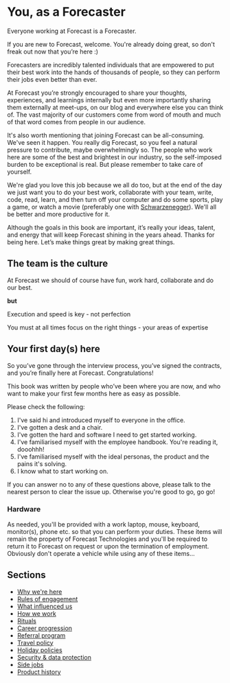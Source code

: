 # You, as a Forecaster

Everyone working at Forecast is a Forecaster. 

If you are new to Forecast, welcome. You're already doing great, so don't freak out now that you’re here :)

Forecasters are incredibly talented individuals that are empowered to put their best work into the hands of thousands of people, so they can perform their jobs even better than ever.

At Forecast you’re strongly encouraged to share your thoughts, experiences, and learnings internally but even more importantly sharing them externally at meet-ups, on our blog and everywhere else you can think of. The vast majority of our customers come from word of mouth and much of that word comes from people in our audience.

It's also worth mentioning that joining Forecast can be all-consuming. We've seen it happen. You really dig Forecast, so you feel a natural pressure to contribute, maybe overwhelmingly so. The people who work here are some of the best and brightest in our industry, so the self-imposed burden to be exceptional is real. But please remember to take care of yourself. 

We're glad you love this job because we all do too, but at the end of the day we just want you to do your best work, collaborate with your team, write, code, read, learn, and then turn off your computer and do some sports, play a game, or watch a movie (preferably one with [Schwarzenegger](http://www.imdb.com/title/tt0093773/)). We'll all be better and more productive for it.

Although the goals in this book are important, it’s really your ideas, talent, and energy that will keep Forecast shining in the years ahead. Thanks for being here. Let’s make things great by making great things.

## The team is the culture

At Forecast we should of course have fun, work hard, collaborate and do our best.

**but**

Execution and speed is key - not perfection

You must at all times focus on the right things - your areas of expertise

## Your first day(s) here

So you’ve gone through the interview process, you’ve signed the contracts, and you’re finally here at Forecast. Congratulations!

This book was written by people who’ve been where you are now, and who want to make your first few months here as easy as possible.

Please check the following:

1. I've said hi and introduced myself to everyone in the office.
2. I've gotten a desk and a chair.
3. I've gotten the hard and software I need to get started working.
4. I've familiarised myself with the employee handbook. You're reading it, dooohhh!
5. I've familiarised myself with the ideal personas, the product and the pains it's solving.
6. I know what to start working on.

If you can answer no to any of these questions above, please talk to the nearest person to clear the issue up. Otherwise you're good to go, go go! 

### Hardware
As needed, you'll be provided with a work laptop, mouse, keyboard, monitor(s), phone etc. so that you can perform your duties. These items will remain the property of Forecast Technologies and you'll be required to return it to Forecast on request or upon the termination of employment. Obviously don't operate a vehicle while using any of these items...

## Sections
* [Why we're here](why-we-are-here.md)
* [Rules of engagement](rules-of-engagement.md)
* [What influenced us](what-influenced-us.md)
* [How we work](how-we-work.md)
* [Rituals](rituals.md)
* [Career progression](career-progression.md)
* [Referral program](referral-program.md)
* [Travel policy](travel-policy.md)
* [Holiday policies](holiday-policies.md)
* [Security & data protection](security-data-protection.md)
* [Side jobs](side-jobs.md)
* [Product history](product-history.md)
